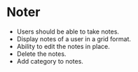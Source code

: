 # Noter
- Users should be able to take notes.
- Display notes of a user in a grid format.
- Ability to edit the notes in place.
- Delete the notes.
- Add category to notes.

